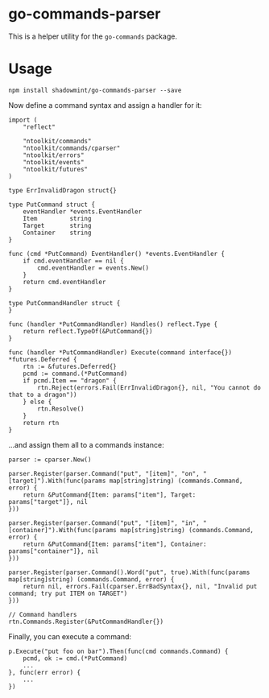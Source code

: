 # go-commands-parser

This is a helper utility for the `go-commands` package.

# Usage

    npm install shadowmint/go-commands-parser --save

Now define a command syntax and assign a handler for it:

    import (
        "reflect"

        "ntoolkit/commands"
        "ntoolkit/commands/cparser"
        "ntoolkit/errors"
        "ntoolkit/events"
        "ntoolkit/futures"
    )

    type ErrInvalidDragon struct{}

    type PutCommand struct {
        eventHandler *events.EventHandler
        Item         string
        Target       string
        Container    string
    }

    func (cmd *PutCommand) EventHandler() *events.EventHandler {
        if cmd.eventHandler == nil {
            cmd.eventHandler = events.New()
        }
        return cmd.eventHandler
    }

    type PutCommandHandler struct {
    }

    func (handler *PutCommandHandler) Handles() reflect.Type {
        return reflect.TypeOf(&PutCommand{})
    }

    func (handler *PutCommandHandler) Execute(command interface{}) *futures.Deferred {
        rtn := &futures.Deferred{}
        pcmd := command.(*PutCommand)
        if pcmd.Item == "dragon" {
            rtn.Reject(errors.Fail(ErrInvalidDragon{}, nil, "You cannot do that to a dragon"))
        } else {
            rtn.Resolve()
        }
        return rtn
    }

...and assign them all to a commands instance:

    parser := cparser.New()

    parser.Register(parser.Command("put", "[item]", "on", "[target]").With(func(params map[string]string) (commands.Command, error) {
        return &PutCommand{Item: params["item"], Target: params["target"]}, nil
    }))

    parser.Register(parser.Command("put", "[item]", "in", "[container]").With(func(params map[string]string) (commands.Command, error) {
        return &PutCommand{Item: params["item"], Container: params["container"]}, nil
    }))

    parser.Register(parser.Command().Word("put", true).With(func(params map[string]string) (commands.Command, error) {
        return nil, errors.Fail(cparser.ErrBadSyntax{}, nil, "Invalid put command; try put ITEM on TARGET")
    }))

	// Command handlers
	rtn.Commands.Register(&PutCommandHandler{})

Finally, you can execute a command:

    p.Execute("put foo on bar").Then(func(cmd commands.Command) {
        pcmd, ok := cmd.(*PutCommand)
        ...
    }, func(err error) {
        ...
    })
